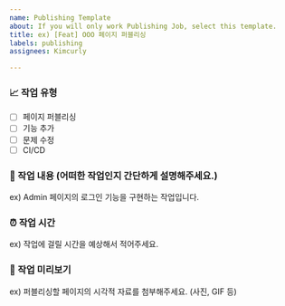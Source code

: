 ```yaml
---
name: Publishing Template
about: If you will only work Publishing Job, select this template.
title: ex) [Feat] OOO 페이지 퍼블리싱
labels: publishing
assignees: Kimcurly

---
```


### :chart_with_upwards_trend: 작업 유형
- [ ] 페이지 퍼블리싱
- [ ] 기능 추가
- [ ] 문제 수정
- [ ] CI/CD

### :memo: 작업 내용 (어떠한 작업인지 간단하게 설명해주세요.)
ex) Admin 페이지의 로그인 기능을 구현하는 작업입니다.

### :alarm_clock: 작업 시간
ex) 작업에 걸릴 시간을 예상해서 적어주세요. 

### :bookmark: 작업 미리보기
ex) 퍼블리싱할 페이지의 시각적 자료를 첨부해주세요. (사진, GIF 등)
